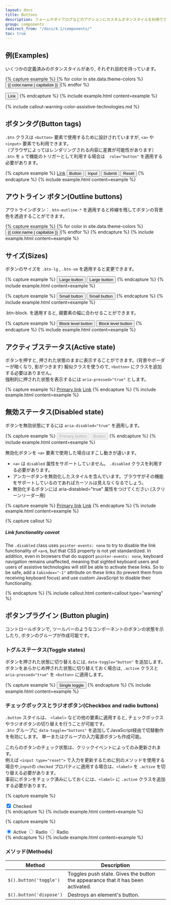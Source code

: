 ```yaml
---
layout: docs
title: Buttons
description: フォームやダイアログなどのアクションにカスタムボタンスタイルを利用できます。 サイズや状態管理に対応しています。
group: components
redirect_from: "/docs/4.1/components/"
toc: true
---
```


<!--
---
layout: docs
title: Buttons
description: Use Bootstrap's custom button styles for actions in forms, dialogs, and more with support for multiple sizes, states, and more.
group: components
redirect_from: "/docs/4.1/components/"
toc: true
---
-->
<!--
## Examples

Bootstrap includes several predefined button styles, each serving its own semantic purpose, with a few extras thrown in for more control.
-->
## 例(Examples)
いくつかの定義済みのボタンスタイルがあり, それぞれ目的を持っています。

{% capture example %}
{% for color in site.data.theme-colors %}
<button type="button" class="btn btn-{{ color.name }}">{{ color.name | capitalize }}</button>{% endfor %}

<button type="button" class="btn btn-link">Link</button>
{% endcapture %}
{% include example.html content=example %}

{% include callout-warning-color-assistive-technologies.md %}

<!--
## Button tags

The `.btn` classes are designed to be used with the `<button>` element. However, you can also use these classes on `<a>` or `<input>` elements (though some browsers may apply a slightly different rendering).

When using button classes on `<a>` elements that are used to trigger in-page functionality (like collapsing content), rather than linking to new pages or sections within the current page, these links should be given a `role="button"` to appropriately convey their purpose to assistive technologies such as screen readers.
-->
## ボタンタグ(Button tags)
`.btn` クラスは `<button>` 要素で使用するために設計されていますが, `<a>` や `<input>` 要素でも利用できます。   
（ブラウザによってはレンダリングされる内容に差異が可能性があります） 
`.btn` を `a` で機能のトリガーとして利用する場合は　`role="button"` を適用する必要があります。

{% capture example %}
<a class="btn btn-primary" href="#" role="button">Link</a>
<button class="btn btn-primary" type="submit">Button</button>
<input class="btn btn-primary" type="button" value="Input">
<input class="btn btn-primary" type="submit" value="Submit">
<input class="btn btn-primary" type="reset" value="Reset">
{% endcapture %}
{% include example.html content=example %}

<!--
## Outline buttons

In need of a button, but not the hefty background colors they bring? Replace the default modifier classes with the `.btn-outline-*` ones to remove all background images and colors on any button.
-->
## アウトライン ボタン(Outline buttons)
アウトラインボタン：`.btn-outline-*` を適用すると枠線を残してボタンの背景色を透過することができます。

{% capture example %}
{% for color in site.data.theme-colors %}
<button type="button" class="btn btn-outline-{{ color.name }}">{{ color.name | capitalize }}</button>{% endfor %}
{% endcapture %}
{% include example.html content=example %}

<!--
## Sizes

Fancy larger or smaller buttons? Add `.btn-lg` or `.btn-sm` for additional sizes.
-->
## サイズ(Sizes)
ボタンのサイズを `.btn-lg` , `.btn-sm`  を適用すると変更できます。 


{% capture example %}
<button type="button" class="btn btn-primary btn-lg">Large button</button>
<button type="button" class="btn btn-secondary btn-lg">Large button</button>
{% endcapture %}
{% include example.html content=example %}

{% capture example %}
<button type="button" class="btn btn-primary btn-sm">Small button</button>
<button type="button" class="btn btn-secondary btn-sm">Small button</button>
{% endcapture %}
{% include example.html content=example %}

<!--
Create block level buttons—those that span the full width of a parent—by adding `.btn-block`.
-->
.btn-block. を適用すると, 親要素の幅に合わせることができます。

{% capture example %}
<button type="button" class="btn btn-primary btn-lg btn-block">Block level button</button>
<button type="button" class="btn btn-secondary btn-lg btn-block">Block level button</button>
{% endcapture %}
{% include example.html content=example %}

<!--
## Active state
Buttons will appear pressed (with a darker background, darker border, and inset shadow) when active. **There's no need to add a class to `<button>`s as they use a pseudo-class**. However, you can still force the same active appearance with `.active` (and include the <code>aria-pressed="true"</code> attribute) should you need to replicate the state programmatically.
-->
## アクティブステータス(Active state)
ボタンを押すと, 押された状態のままに表示することができます。(背景やボーダーが暗くなり, 影がつきます) 
擬似クラスを使うので,  `<button>` にクラスを追加する必要はありません。  
強制的に押された状態を表示するには `aria-pressed="true"` とします。



{% capture example %}
<a href="#" class="btn btn-primary btn-lg active" role="button" aria-pressed="true">Primary link</a>
<a href="#" class="btn btn-secondary btn-lg active" role="button" aria-pressed="true">Link</a>
{% endcapture %}
{% include example.html content=example %}

<!--
## Disabled state

Make buttons look inactive by adding the `disabled` boolean attribute to any `<button>` element.
-->
## 無効ステータス(Disabled state)
ボタンを無効状態にするには `aria-disabled="true"` を適用します。


{% capture example %}
<button type="button" class="btn btn-lg btn-primary" disabled>Primary button</button>
<button type="button" class="btn btn-secondary btn-lg" disabled>Button</button>
{% endcapture %}
{% include example.html content=example %}

<!--
Disabled buttons using the `<a>` element behave a bit different:

- `<a>`s don't support the `disabled` attribute, so you must add the `.disabled` class to make it visually appear disabled.
- Some future-friendly styles are included to disable all `pointer-events` on anchor buttons. In browsers which support that property, you won't see the disabled cursor at all.
- Disabled buttons should include the `aria-disabled="true"` attribute to indicate the state of the element to assistive technologies.
-->
無効化ボタンを `<a>` 要素で使用した場合はすこし動きが違います。
- `<a>` は `disabled` 属性をサポートしていません。 `.disabled` クラスを利用する必要があります。
- アンカーボタンを無効化したスタイルを含んでいます。ブラウザがその機能をサポートしているのであればカーソルは見えなくなるでしょう。
- 無効化するボタンには aria-distabled="true" 属性をつけてください (スクリーンリーダー用)


{% capture example %}
<a href="#" class="btn btn-primary btn-lg disabled" tabindex="-1" role="button" aria-disabled="true">Primary link</a>
<a href="#" class="btn btn-secondary btn-lg disabled" tabindex="-1" role="button" aria-disabled="true">Link</a>
{% endcapture %}
{% include example.html content=example %}

{% capture callout %}


##### Link functionality caveat

The `.disabled` class uses `pointer-events: none` to try to disable the link functionality of `<a>`s, but that CSS property is not yet standardized. In addition, even in browsers that do support `pointer-events: none`, keyboard navigation remains unaffected, meaning that sighted keyboard users and users of assistive technologies will still be able to activate these links. So to be safe, add a `tabindex="-1"` attribute on these links (to prevent them from receiving keyboard focus) and use custom JavaScript to disable their functionality.



{% endcapture %}
{% include callout.html content=callout type="warning" %}
<!--
## Button plugin

Do more with buttons. Control button states or create groups of buttons for more components like toolbars.
-->
<!--
### Toggle states

Add `data-toggle="button"` to toggle a button's `active` state. If you're pre-toggling a button, you must manually add the `.active` class **and** `aria-pressed="true"` to the `<button>`.
-->
## ボタンプラグイン (Button plugin)
コントロールボタンで, ツールバーのようなコンポーネントのボタンの状態を示したり, ボタンのグループが作成可能です。

### トグルステータス(Toggle states)
ボタンを押された状態に切り替えるには, `data-toggle="button"` を追加します。
ボタンをあらかじめ押された状態に切り替えておく場合は, `.active` クラスと `aria-pressed="true"` を `<button>` に適用します。


{% capture example %}
<button type="button" class="btn btn-primary" data-toggle="button" aria-pressed="false" autocomplete="off">
  Single toggle
</button>
{% endcapture %}
{% include example.html content=example %}

<!--
### Checkbox and radio buttons

Bootstrap's `.button` styles can be applied to other elements, such as `<label>`s, to provide checkbox or radio style button toggling. Add `data-toggle="buttons"` to a `.btn-group` containing those modified buttons to enable their toggling behavior via JavaScript and add `.btn-group-toggle` to style the `<input>`s within your buttons. **Note that you can create single input-powered buttons or groups of them.**

The checked state for these buttons is **only updated via `click` event** on the button. If you use another method to update the input—e.g., with `<input type="reset">` or by manually applying the input's `checked` property—you'll need to toggle `.active` on the `<label>` manually.

Note that pre-checked buttons require you to manually add the `.active` class to the input's `<label>`.
-->
### チェックボックスとラジオボタン(Checkbox and radio buttons)
`.button` スタイルは、 `<label>` などの他の要素に適用すると, チェックボックスやラジオボタンの切り替えを行うことが可能です。  
`.btn` グループに `data-toggle="buttons"` を追加してJavaScript経由で切替動作を有効にします。
単一またはグループの入力電源ボタンも作成可能。

これらのボタンのチェック状態は、クリックイベントによってのみ更新されます。  
例えば `<input type="reset">` で入力を更新するために別のメソッドを使用する場合や,`input`の `checked` プロパティに適用する場合は、`<label>` を `.active` を切り替える必要があります。  
事前にボタンをチェック済みにしておくには、`<label>` に `.active` クラスを追加する必要があります。

{% capture example %}
<div class="btn-group-toggle" data-toggle="buttons">
  <label class="btn btn-secondary active">
    <input type="checkbox" checked autocomplete="off"> Checked
  </label>
</div>
{% endcapture %}
{% include example.html content=example %}

{% capture example %}
<div class="btn-group btn-group-toggle" data-toggle="buttons">
  <label class="btn btn-secondary active">
    <input type="radio" name="options" id="option1" autocomplete="off" checked> Active
  </label>
  <label class="btn btn-secondary">
    <input type="radio" name="options" id="option2" autocomplete="off"> Radio
  </label>
  <label class="btn btn-secondary">
    <input type="radio" name="options" id="option3" autocomplete="off"> Radio
  </label>
</div>
{% endcapture %}
{% include example.html content=example %}

<!--
### Methods
-->
### メソッド(Methods)

| Method | Description |
| --- | --- |
| `$().button('toggle')` | Toggles push state. Gives the button the appearance that it has been activated. |
| `$().button('dispose')` | Destroys an element's button. |
